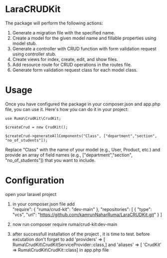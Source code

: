 # LaraCRUDKit
The package will perform the following actions:

1. Generate a migration file with the specified name.
2. Create a model for the given model name and fillable properties using model stub.
3. Generate a controller with CRUD function with form validation request using controller stub.
4. Create views for index, create, edit, and show files.
5. Add resource route for CRUD operations in the routes file.
6. Generate form validation request class for each model class.

# Usage
Once you have configured the package in your composer.json and app.php file, you can use it. Here's how you can do it in your project:

```use Ruma\CrudKit\CrudKit;```

```$createCrud = new CrudKit();```

```$createCrud->generateAllComponents("Class", ["department","section", "no_of_students"]); ```

Replace "Class" with the name of your model (e.g., User, Product, etc.) and provide an array of field names (e.g., ["department","section", "no_of_students"]) that you want to include.


# Configuration
open your laravel project

1. in your composer.json file add     
"require": {
        "ruma/crud-kit": "dev-main"
    },
  "repositories": [
        {
            "type": "vcs",
            "url": "https://github.com/kamrunNaharRuma/LaraCRUDKit.git"
        }
    ]

2. now run composer require ruma/crud-kit:dev-main

3. after successfull installation of the project , it is time to test. before excutation don't forget to add 
    'providers' => [ Ruma\CrudKit\CrudKitServiceProvider::class,] and 
     'aliases' => [ 'CrudKit' => Ruma\CrudKit\CrudKit::class] in app.php file


